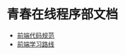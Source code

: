 # 青春在线程序部文档

* [前端代码规范](Doc/blob/master/front_end_code_guide.md)
* [前端学习路线](Doc/blob/master/front_end_learning_path.md)

